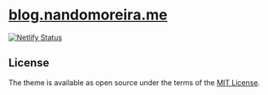 # [blog.nandomoreira.me](https://blog.nandomoreira.me)

[![Netlify Status](https://api.netlify.com/api/v1/badges/684b12d3-24f6-4e1c-b24f-fc2078572b38/deploy-status)](https://app.netlify.com/sites/blogdonando/deploys)

## License

The theme is available as open source under the terms of the [MIT License](/LICENSE).
